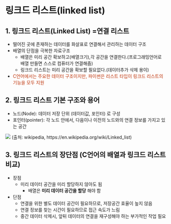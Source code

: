 # 링크드 리스트(linked list)

## 1. 링크드 리스트(Linked List) =연결 리스트
- 떨어진 곳에 존재하는 데이터를 화살표로 연결해서 관리하는 데이터 구조 
- 배열의 단점을 극복한 자료구조
	- 배열은 미리 공간 확보하고(배열크기),각 공간을 연결한다.(프로그래밍언어로 배열 만들면 스스로 컴퓨터가 연결해줌)
	- 링크드 리스트는 미리 공간을 확보할 필요없다.(데이터추가 삭제 용이)
- <font color='#BF360C'>C언어에서는 주요한 데이터 구조이지만, 파이썬은 리스트 타입이 링크드 리스트의 기능을 모두 지원</font>

## 2. 링크드 리스트 기본 구조와 용어
  - 노드(Node): 데이터 저장 단위 (데이터값, 포인터) 로 구성
  - 포인터(pointer): 각 노드 안에서, 다음이나 이전의 노드와의 연결 정보를 가지고 있는 공간
<img src="https://www.fun-coding.org/00_Images/linkedlist.png" />
(출처: wikipedia, https://en.wikipedia.org/wiki/Linked_list)

## 3. 링크드 리스트의 장단점 (C언어의 배열과 링크드 리스트 비교)
* 장점
  - 미리 데이터 공간을 미리 할당하지 않아도 됨
    - 배열은 **미리 데이터 공간을 할당** 해야 함
* 단점
  - 연결을 위한 별도 데이터 공간이 필요하므로, 저장공간 효율이 높지 않음
  - 연결 정보를 찾는 시간이 필요하므로 접근 속도가 느림
  - 중간 데이터 삭제시, 앞뒤 데이터의 연결을 재구성해야 하는 부가적인 작업 필요



